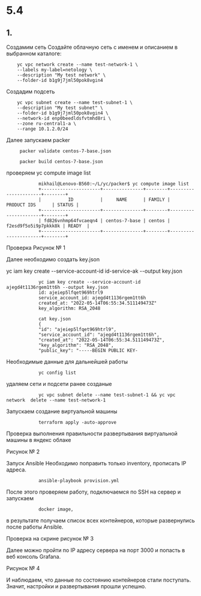 # 5.4
## 1.
Создамим сеть 
Создайте облачную сеть с именем и описанием в выбранном каталоге:

        yc vpc network create --name test-network-1 \
        --labels my-label=netology \
        --description "My test network" \
        --folder-id b1g9j7jml50pok8vgin4

Создадим подсеть

        yc vpc subnet create --name test-subnet-1 \
        --description "My test subnet" \
        --folder-id b1g9j7jml50pok8vgin4 \
        --network-id enp0beedldsfvtmhd8ri \
        --zone ru-central1-a \
        --range 10.1.2.0/24
Далее запускаем packer

         packer validate centos-7-base.json

         packer build centos-7-base.json

проверяем
        yc compute image list

                mikhail@Lenovo-B560:~/L/yc/packer$ yc compute image list
                +----------------------+---------------+--------+----------------------+--------+
                |          ID          |     NAME      | FAMILY |     PRODUCT IDS      | STATUS |
                +----------------------+---------------+--------+----------------------+--------+
                | fd826vnhmp64fvcaeqn4 | centos-7-base | centos | f2esd9f5o5i9p7pkkk8k | READY  |
                +----------------------+---------------+--------+----------------------+--------+
Проверка Рисунок № 1

Далее необходимо создать key.json

yc iam key create --service-account-id id-service-ak --output key.json

                yc iam key create --service-account-id ajegd4t1136rgem1tt6h --output key.json
                id: ajeiep5lfqet969htrl9
                service_account_id: ajegd4t1136rgem1tt6h
                created_at: "2022-05-14T06:55:34.511149473Z"
                key_algorithm: RSA_2048

                cat key.json
                {
                "id": "ajeiep5lfqet969htrl9",
                "service_account_id": "ajegd4t1136rgem1tt6h",
                "created_at": "2022-05-14T06:55:34.511149473Z",
                "key_algorithm": "RSA_2048",
                "public_key": "-----BEGIN PUBLIC KEY-

Необходимые данные для дальнейшей работы

                yc config list

удаляем сети и подсети ранее созданые


                yc vpc subnet delete --name test-subnet-1 && yc vpc network  delete --name test-network-1

Запускаем создание виртуальной машины

                terraform apply -auto-approve

Проверка выполнения правильности развертывания виртуальной машины в яндекс облаке 

Рисунок № 2

Запуск Ansible
Необходимо поправить только inventory, прописать IP адреса.

                ansible-playbook provision.yml
После этого проверяем работу, подключаемся по SSH на сервер и запускаем

                docker image,
 в результате получаем список всех контейнеров, которые развернулись после работы Ansible. 
 
 Проверка на скрине рисунок № 3

Далее можно пройти по IP адресу сервера на порт 3000 и попасть в веб консоль Grafana.

Рисунок № 4

И наблюдаем, что данные по состоянию контейнеров  стали поступать. Значит, настройки и развертывания прошли успешно. 